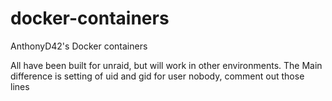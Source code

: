 # docker-containers


AnthonyD42's Docker containers

All have been built for unraid, but will work in other environments. The Main difference is setting of uid and gid for user nobody, comment out those lines
